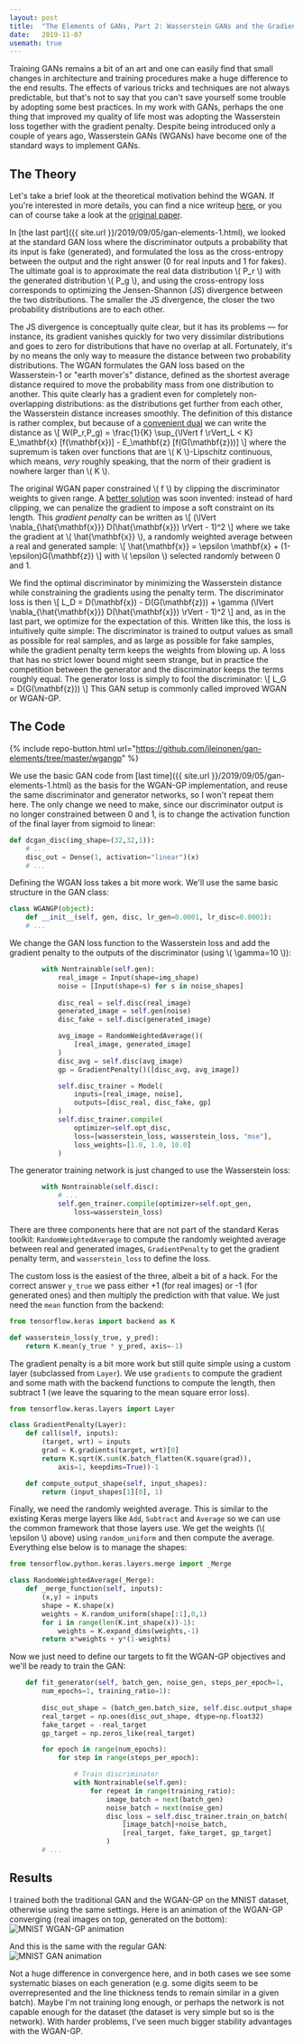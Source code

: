```yaml
---
layout: post
title:  "The Elements of GANs, Part 2: Wasserstein GANs and the Gradient Penalty"
date:   2019-11-07
usemath: true
---
```


Training GANs remains a bit of an art and one can easily find that small changes in architecture and training procedures make a huge difference to the end results. The effects of various tricks and techniques are not always predictable, but that's not to say that you can't save yourself some trouble by adopting some best practices. In my work with GANs, perhaps the one thing that improved my quality of life most was adopting the Wasserstein loss together with the gradient penalty. Despite being introduced only a couple of years ago, Wasserstein GANs (WGANs) have become one of the standard ways to implement GANs. 

## The Theory

Let's take a brief look at the theoretical motivation behind the WGAN. If you're interested in more details, you can find a nice writeup [here](https://lilianweng.github.io/lil-log/2017/08/20/from-GAN-to-WGAN.html#why-wasserstein-is-better-than-js-or-kl-divergence), or you can of course take a look at the [original paper](https://arxiv.org/abs/1701.07875).

In [the last part]({{ site.url }}/2019/09/05/gan-elements-1.html), we looked at the standard GAN loss where the discriminator outputs a probability that its input is fake (generated), and formulated the loss as the cross-entropy between the output and the right answer (0 for real inputs and 1 for fakes). The ultimate goal is to approximate the real data distribution \\( P_r \\) with the generated distribution \\( P_g \\), and using the cross-entropy loss corresponds to optimizing the Jensen-Shannon (JS) divergence between the two distributions. The smaller the JS divergence, the closer the two probability distributions are to each other.

The JS divergence is conceptually quite clear, but it has its problems &mdash; for instance, its gradient vanishes quickly for two very dissimilar distributions and goes to zero for distributions that have no overlap at all. Fortunately, it's by no means the only way to measure the distance between two probability distributions. The WGAN formulates the GAN loss based on the Wasserstein-1 or "earth mover's" distance, defined as the shortest average distance required to move the probability mass from one distribution to another. This quite clearly has a gradient even for completely non-overlapping distributions: as the distributions get further from each other, the Wasserstein distance increases smoothly. The definition of this distance is rather complex, but because of a [convenient dual](https://vincentherrmann.github.io/blog/wasserstein/) we can write the distance as
\\[  W(P_r,P_g) = \\frac{1}{K} \\sup_{\\lVert f \\rVert_L < K} E_\\mathbf{x} [f(\mathbf{x})] - E_\\mathbf{z} [f(G(\mathbf{z}))] \\]
where the supremum is taken over functions that are \\( K \\)-Lipschitz continuous, which means, _very_ roughly speaking, that the norm of their gradient is nowhere larger than \\( K \\).

The original WGAN paper constrained \\( f \\) by clipping the discriminator weights to given range. A [better solution](http://papers.nips.cc/paper/7159-improved-training-of-wasserstein-gans) was soon invented: instead of hard clipping, we can penalize the gradient to impose a soft constraint on its length. This _gradient penalty_ can be written as
\\[ (\\lVert \\nabla_{\\hat{\\mathbf{x}}} D(\\hat{\\mathbf{x}}) \\rVert - 1)^2 \\]
where we take the gradient at \\( \\hat{\\mathbf{x}} \\), a randomly weighted average between a real and generated sample:
\\[ \\hat{\\mathbf{x}} = \\epsilon \\mathbf{x} + (1-\\epsilon)G(\\mathbf{z}) \\]
with \\( \\epsilon \\) selected randomly between 0 and 1.

We find the optimal discriminator by minimizing the Wasserstein distance while constraining the gradients using the penalty term. The discriminator loss is then
\\[ L_D = D(\mathbf{x}) - D(G(\mathbf{z})) + \\gamma (\\lVert \\nabla_{\\hat{\\mathbf{x}}} D(\\hat{\\mathbf{x}}) \\rVert - 1)^2 \\] 
and, as in the last part, we optimize for the expectation of this. Written like this, the loss is intuitively quite simple: The discriminator is trained to output values as small as possible for real samples, and as large as possible for fake samples, while the gradient penalty term keeps the weights from blowing up. A loss that has no strict lower bound might seem strange, but in practice the competition between the generator and the discriminator keeps the terms roughly equal. The generator loss is simply to fool the discriminator:
\\[ L_G = D(G(\mathbf{z})) \\] 
This GAN setup is commonly called improved WGAN or WGAN-GP.

## The Code

{% include repo-button.html url="https://github.com/jleinonen/gan-elements/tree/master/wgangp" %}

We use the basic GAN code from [last time]({{ site.url }}/2019/09/05/gan-elements-1.html) as the basis for the WGAN-GP implementation, and reuse the same discriminator and generator networks, so I won't repeat them here. The only change we need to make, since our discriminator output is no longer constrained between 0 and 1, is to change the activation function of the final layer from sigmoid to linear:
``` python
def dcgan_disc(img_shape=(32,32,1)):
    # ...
    disc_out = Dense(1, activation="linear")(x)
    # ...
```

Defining the WGAN loss takes a bit more work. We'll use the same basic structure in the GAN class:
``` python
class WGANGP(object):
    def __init__(self, gen, disc, lr_gen=0.0001, lr_disc=0.0001):
    # ...
```
We change the GAN loss function to the Wasserstein loss and add the gradient penalty to the outputs of the discriminator (using \\( \\gamma=10 \\)):
``` python
        with Nontrainable(self.gen):
            real_image = Input(shape=img_shape)
            noise = [Input(shape=s) for s in noise_shapes]
            
            disc_real = self.disc(real_image)
            generated_image = self.gen(noise)
            disc_fake = self.disc(generated_image)

            avg_image = RandomWeightedAverage()(
                [real_image, generated_image]
            )
            disc_avg = self.disc(avg_image)
            gp = GradientPenalty()([disc_avg, avg_image])

            self.disc_trainer = Model(
                inputs=[real_image, noise],
                outputs=[disc_real, disc_fake, gp]
            )
            self.disc_trainer.compile(
                optimizer=self.opt_disc,
                loss=[wasserstein_loss, wasserstein_loss, "mse"],
                loss_weights=[1.0, 1.0, 10.0]
            )
```

The generator training network is just changed to use the Wasserstein loss:
``` python
        with Nontrainable(self.disc):
            # ...
            self.gen_trainer.compile(optimizer=self.opt_gen,
                loss=wasserstein_loss)
```

There are three components here that are not part of the standard Keras toolkit: `RandomWeightedAverage` to compute the randomly weighted average between real and generated images, `GradientPenalty` to get the gradient penalty term, and `wasserstein_loss` to define the loss.

The custom loss is the easiest of the three, albeit a bit of a hack. For the correct answer `y_true` we pass either +1 (for real images) or -1 (for generated ones) and then multiply the prediction with that value. We just need the `mean` function from the backend:
```python
from tensorflow.keras import backend as K

def wasserstein_loss(y_true, y_pred):
    return K.mean(y_true * y_pred, axis=-1)
```

The gradient penalty is a bit more work but still quite simple using a custom layer (subclassed from `Layer`). We use `gradients` to compute the gradient and some math with the backend functions to compute the length, then subtract 1 (we leave the squaring to the mean square error loss).
```python
from tensorflow.keras.layers import Layer

class GradientPenalty(Layer):
    def call(self, inputs):
        (target, wrt) = inputs
        grad = K.gradients(target, wrt)[0]
        return K.sqrt(K.sum(K.batch_flatten(K.square(grad)),
            axis=1, keepdims=True))-1

    def compute_output_shape(self, input_shapes):
        return (input_shapes[1][0], 1)
```

Finally, we need the randomly weighted average. This is similar to the existing Keras merge layers like `Add`, `Subtract` and `Average` so we can use the common framework that those layers use. We get the weights (\\( \\epsilon \\) above) using `random_uniform` and then compute the average. Everything else below is to manage the shapes:
```python
from tensorflow.python.keras.layers.merge import _Merge

class RandomWeightedAverage(_Merge):
    def _merge_function(self, inputs):
        (x,y) = inputs
        shape = K.shape(x)
        weights = K.random_uniform(shape[:1],0,1)
        for i in range(len(K.int_shape(x))-1):
            weights = K.expand_dims(weights,-1)
        return x*weights + y*(1-weights)
```

Now we just need to define our targets to fit the WGAN-GP objectives and we'll be ready to train the GAN:
```python
    def fit_generator(self, batch_gen, noise_gen, steps_per_epoch=1,
        num_epochs=1, training_ratio=1):
        
        disc_out_shape = (batch_gen.batch_size, self.disc.output_shape[1])
        real_target = np.ones(disc_out_shape, dtype=np.float32)
        fake_target = -real_target
        gp_target = np.zeros_like(real_target)

        for epoch in range(num_epochs):
            for step in range(steps_per_epoch):

                # Train discriminator
                with Nontrainable(self.gen):
                    for repeat in range(training_ratio):
                        image_batch = next(batch_gen)
                        noise_batch = next(noise_gen)
                        disc_loss = self.disc_trainer.train_on_batch(
                            [image_batch]+noise_batch,
                            [real_target, fake_target, gp_target]
                        )
        # ...
```

## Results

I trained both the traditional GAN and the WGAN-GP on the MNIST dataset, otherwise using the same settings. Here is an animation of the WGAN-GP converging (real images on top, generated on the bottom):  
![MNIST WGAN-GP animation]({{site.url}}/assets/img/wgan_samples-ganelem2.gif)

And this is the same with the regular GAN:  
![MNIST GAN animation]({{site.url}}/assets/img/gan_samples-ganelem2.gif)

Not a huge difference in convergence here, and in both cases we see some systematic biases on each generation (e.g. some digits seem to be overrepresented and the line thickness tends to remain similar in a given batch). Maybe I'm not training long enough, or perhaps the network is not capable enough for the dataset (the dataset is very simple but so is the network). With harder problems, I've seen much bigger stability advantages with the WGAN-GP.
